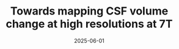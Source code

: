 ---
title: "Towards mapping CSF volume change at high resolutions at 7T"
project_id: multimodal_neuroimaging
date: 2025-06-01
conference_id: "OHBM_2025"
presenters:
   - stephanie_swegle
   - laurentius_huber
   - peter_molfese
   - catherine_walsh
   - tyler_morgan
   - peter_bandettini
summary: "<p>Poster #1990</p>"
file: /assets/presentations/OHBM_Poster_Swegle_June_2025.pdf
filename: OHBM_Poster_Swegle_June_2025.pdf
layout: presentation
---